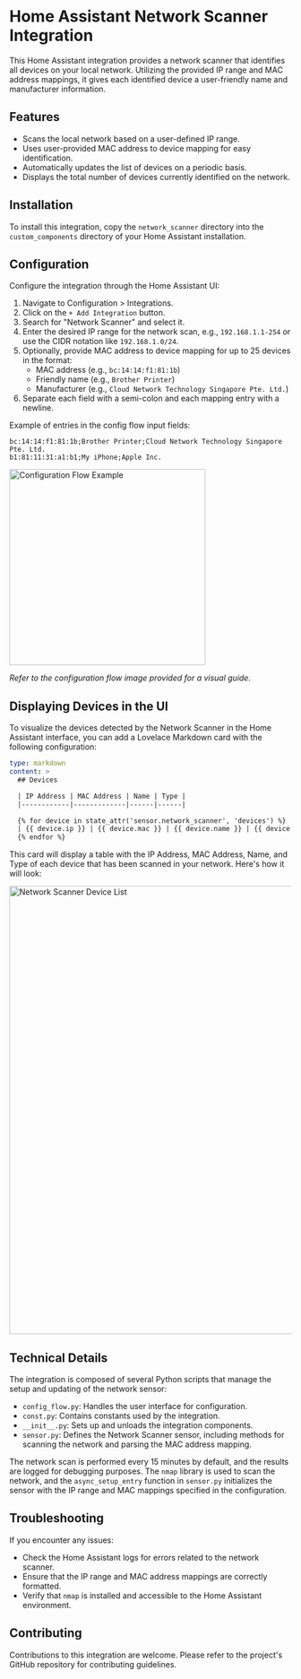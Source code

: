 # Home Assistant Network Scanner Integration

This Home Assistant integration provides a network scanner that identifies all devices on your local network. Utilizing the provided IP range and MAC address mappings, it gives each identified device a user-friendly name and manufacturer information.

## Features

- Scans the local network based on a user-defined IP range.
- Uses user-provided MAC address to device mapping for easy identification.
- Automatically updates the list of devices on a periodic basis.
- Displays the total number of devices currently identified on the network.

## Installation

To install this integration, copy the `network_scanner` directory into the `custom_components` directory of your Home Assistant installation.

## Configuration

Configure the integration through the Home Assistant UI:

1. Navigate to Configuration > Integrations.
2. Click on the `+ Add Integration` button.
3. Search for "Network Scanner" and select it.
4. Enter the desired IP range for the network scan, e.g., `192.168.1.1-254` or use the CIDR notation like `192.168.1.0/24`.
5. Optionally, provide MAC address to device mapping for up to 25 devices in the format:
   - MAC address (e.g., `bc:14:14:f1:81:1b`)
   - Friendly name (e.g., `Brother Printer`)
   - Manufacturer (e.g., `Cloud Network Technology Singapore Pte. Ltd.`)
6. Separate each field with a semi-colon and each mapping entry with a newline.

Example of entries in the config flow input fields:

```plaintext
bc:14:14:f1:81:1b;Brother Printer;Cloud Network Technology Singapore Pte. Ltd.
b1:81:11:31:a1:b1;My iPhone;Apple Inc.
```

<img width="350" alt="Configuration Flow Example" src="https://github.com/parvez/network_scanner/assets/126749/bf08bc6d-a4a1-478c-8acb-5beffada2632">

*Refer to the configuration flow image provided for a visual guide.*


## Displaying Devices in the UI

To visualize the devices detected by the Network Scanner in the Home Assistant interface, you can add a Lovelace Markdown card with the following configuration:

```yaml
type: markdown
content: >
  ## Devices

  | IP Address | MAC Address | Name | Type |
  |------------|-------------|------|------|

  {% for device in state_attr('sensor.network_scanner', 'devices') %}
  | {{ device.ip }} | {{ device.mac }} | {{ device.name }} | {{ device.type }} |
  {% endfor %}
```

This card will display a table with the IP Address, MAC Address, Name, and Type of each device that has been scanned in your network. Here's how it will look:

<img width="800" alt="Network Scanner Device List" src="https://github.com/parvez/network_scanner/assets/126749/c457155e-0da5-4f82-a728-661e2d2caa19">


## Technical Details

The integration is composed of several Python scripts that manage the setup and updating of the network sensor:

- `config_flow.py`: Handles the user interface for configuration.
- `const.py`: Contains constants used by the integration.
- `__init__.py`: Sets up and unloads the integration components.
- `sensor.py`: Defines the Network Scanner sensor, including methods for scanning the network and parsing the MAC address mapping.

The network scan is performed every 15 minutes by default, and the results are logged for debugging purposes. The `nmap` library is used to scan the network, and the `async_setup_entry` function in `sensor.py` initializes the sensor with the IP range and MAC mappings specified in the configuration.

## Troubleshooting

If you encounter any issues:

- Check the Home Assistant logs for errors related to the network scanner.
- Ensure that the IP range and MAC address mappings are correctly formatted.
- Verify that `nmap` is installed and accessible to the Home Assistant environment.

## Contributing

Contributions to this integration are welcome. Please refer to the project's GitHub repository for contributing guidelines.

